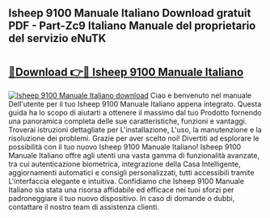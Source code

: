 ## Isheep 9100 Manuale Italiano Download gratuit PDF - Part-Zc9 Italiano Manuale del proprietario del servizio eNuTK

# <h2><a href="http://dfg4k22.blite.top/?on=Isheep+9100+Manuale+Italiano">🔗Download 👉🔴 Isheep 9100 Manuale Italiano</a></h2>

[![Isheep 9100 Manuale Italiano download](https://i.imgur.com/lujVjoI.png)](http://dfg4k22.blite.top/?on=Isheep+9100+Manuale+Italiano)
Ciao e benvenuto nel manuale Dell'utente per il tuo Isheep 9100 Manuale Italiano appena integrato. Questa guida ha lo scopo di aiutarti a ottenere il massimo dal tuo Prodotto fornendo una panoramica completa delle sue caratteristiche, funzioni e vantaggi. Troverai istruzioni dettagliate per L'installazione, L'uso, la manutenzione e la risoluzione dei problemi. Grazie per aver scelto noi! Divertiti ad esplorare le possibilità con il tuo nuovo Isheep 9100 Manuale Italiano! Isheep 9100 Manuale Italiano offre agli utenti una vasta gamma di funzionalità avanzate, tra cui autenticazione biometrica, integrazione della Casa Intelligente, aggiornamenti automatici e consigli personalizzati, tutti accessibili tramite L'interfaccia elegante e intuitiva. Confidiamo che Isheep 9100 Manuale Italiano sia stata una risorsa affidabile ed efficace nei tuoi sforzi per padroneggiare il tuo nuovo dispositivo. In caso di domande o dubbi, contattare il nostro team di assistenza clienti.
